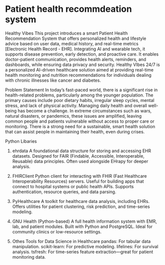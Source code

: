 # Patient health recommdeation system 

Healthy Vibes
This project introduces a smart Patient Health Recommendation System that offers personalized health and lifestyle advice based on user data, medical history, and real-time metrics [Electronic Health Record - EHR]. Integrating AI and wearable tech, it supports disease prevention, early detection, and proactive care. It enables doctor-patient communication, provides health alerts, reminders, and dashboards, while ensuring data privacy and security. Healthy VIbes 24/7 is a personalized AI-driven healthcare solution aimed at providing real-time health monitoring and nutrition recommendations for individuals dealing with chronic illnesses like cancer and diabetes.

Problem Statement
In today’s fast-paced world, there is a significant rise in health-related problems, particularly among the younger population. The primary causes include poor dietary habits, irregular sleep cycles, mental stress, and lack of physical activity. Managing daily health and overall well-being has become a challenge. In extreme circumstances such as wars, natural disasters, or pandemics, these issues are amplified, leaving common people and patients vulnerable without access to proper care or monitoring. There is a strong need for a sustainable, smart health solution that can assist people in maintaining their health, even during crises.


Python Libaries 

1. ehrdata
  A foundational data structure for storing and accessing EHR datasets.
Designed for FAIR (Findable, Accessible, Interoperable, Reusable) data principles. Often used alongside EHrapy for deeper analysis.

2. FHIRClient
   Python client for interacting with FHIR (Fast Healthcare Interoperability Resources) servers.
Useful for building apps that connect to hospital systems or public health APIs. Supports authentication, resource queries, and data parsing.

3. PyHealthcare
   A toolkit for healthcare data analysis, including EHRs.
Offers utilities for patient clustering, risk prediction, and time-series modeling.

4. GNU Health (Python-based)
  A full health information system with EMR, lab, and patient modules.
Built with Python and PostgreSQL. Ideal for community clinics or low-resource settings.

5. Othes Tools for Data Science in Healthcare
pandas: For tabular data manipulation.
scikit-learn: For predictive modeling.
lifelines: For survival analysis.
tsfresh: For time-series feature extraction—great for patient monitoring data.





